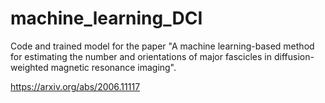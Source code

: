 # machine_learning_DCI

Code and trained model for the paper "A machine learning-based method for estimating the number and orientations of major fascicles in diffusion-weighted magnetic resonance imaging".

https://arxiv.org/abs/2006.11117


